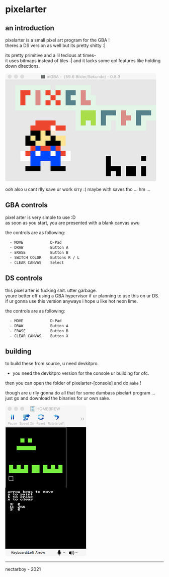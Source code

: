 # pixelarter

## an introduction
pixelarter is a small pixel art program for the GBA !<br>
theres a DS version as well but its pretty shitty :|

its pretty primitive and a lil tedious at times- <br>
it uses bitmaps instead of tiles :| and it lacks some qol features like holding down directions.

![gba](https://github.com/nectarboy/pixelarter/blob/main/pics/hoi.png?raw=true)

ooh also u cant rlly save ur work srry :( maybe with saves tho ... hm ...

## GBA controls
pixel arter is very simple to use :D<br>
as soon as you start, you are presented with a blank canvas uwu

the controls are as following:
```
  - MOVE            D-Pad
  - DRAW            Button A
  - ERASE           Button B
  - SWITCH COLOR    Buttons R / L
  - CLEAR CANVAS    Select
```

## DS controls
this pixel arter is fucking shit. utter garbage.<br>
youre better off using a GBA hypervisor if ur planning to use this on ur DS.<br>
if ur gonna use this version anyways i hope u like hot neon lime.

the controls are as following:
```
  - MOVE            D-Pad
  - DRAW            Button A
  - ERASE           Button B
  - CLEAR CANVAS    Button X
```

## building
to build these from source, u need devkitpro.<br>
- you need the devkitpro version for the console ur building for ofc.

then you can open the folder of pixelarter-[console] and do `make` !

though are u rlly gonna do all that for some dumbass pixelart program ...<br>
just go and download the binaries for ur own sake.

![gba](https://github.com/nectarboy/pixelarter/blob/main/pics/wow.png?raw=true)

---

nectarboy - 2021
